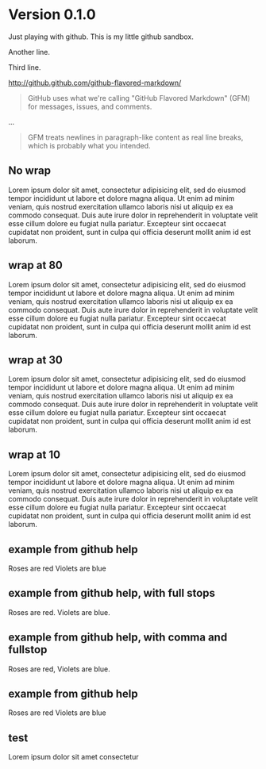 # Version 0.1.0

Just playing with github.  This is my little github sandbox.

Another line.

Third line.

http://github.github.com/github-flavored-markdown/

> GitHub uses what we're calling "GitHub Flavored Markdown" (GFM) for messages, issues, and comments. 

...

> GFM treats newlines in paragraph-like content as real line breaks, which is probably what you intended.

## No wrap

Lorem ipsum dolor sit amet, consectetur adipisicing elit, sed do eiusmod tempor incididunt ut labore et dolore magna aliqua. Ut enim ad minim veniam, quis nostrud exercitation ullamco laboris nisi ut aliquip ex ea commodo consequat. Duis aute irure dolor in reprehenderit in voluptate velit esse cillum dolore eu fugiat nulla pariatur. Excepteur sint occaecat cupidatat non proident, sunt in culpa qui officia deserunt mollit anim id est laborum.

## wrap at 80

Lorem ipsum dolor sit amet, consectetur adipisicing elit, sed do eiusmod tempor
incididunt ut labore et dolore magna aliqua. Ut enim ad minim veniam, quis
nostrud exercitation ullamco laboris nisi ut aliquip ex ea commodo consequat.
Duis aute irure dolor in reprehenderit in voluptate velit esse cillum dolore eu
fugiat nulla pariatur. Excepteur sint occaecat cupidatat non proident, sunt in
culpa qui officia deserunt mollit anim id est laborum.


## wrap at 30

Lorem ipsum dolor sit amet,
consectetur adipisicing elit,
sed do eiusmod tempor
incididunt ut labore et dolore
magna aliqua. Ut enim ad minim
veniam, quis nostrud
exercitation ullamco laboris
nisi ut aliquip ex ea commodo
consequat. Duis aute irure
dolor in reprehenderit in
voluptate velit esse cillum
dolore eu fugiat nulla
pariatur. Excepteur sint
occaecat cupidatat non
proident, sunt in culpa qui
officia deserunt mollit anim
id est laborum.

## wrap at 10
Lorem
ipsum
dolor sit
amet,
consectetur
adipisicing
elit, sed
do eiusmod
tempor
incididunt
ut labore
et dolore
magna
aliqua. Ut
enim ad
minim
veniam,
quis
nostrud
exercitation
ullamco
laboris
nisi ut
aliquip ex
ea commodo
consequat.
Duis aute
irure
dolor in
reprehenderit
in
voluptate
velit esse
cillum
dolore eu
fugiat
nulla
pariatur.
Excepteur
sint
occaecat
cupidatat
non
proident,
sunt in
culpa qui
officia
deserunt
mollit
anim id
est
laborum.


## example from github help

Roses are red
Violets are blue

## example from github help, with full stops

Roses are red.
Violets are blue.

## example from github help, with comma and fullstop

Roses are red,
Violets are blue.

## example from github help

Roses are red
Violets are blue

## test

Lorem ipsum dolor 
sit amet consectetur 

